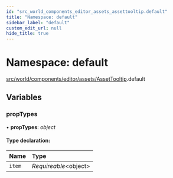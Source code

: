 ```yaml
---
id: "src_world_components_editor_assets_assettooltip.default"
title: "Namespace: default"
sidebar_label: "default"
custom_edit_url: null
hide_title: true
---
```


# Namespace: default

[src/world/components/editor/assets/AssetTooltip](src_world_components_editor_assets_assettooltip.md).default

## Variables

### propTypes

• **propTypes**: *object*

#### Type declaration:

Name | Type |
:------ | :------ |
`item` | *Requireable*<object\> |
